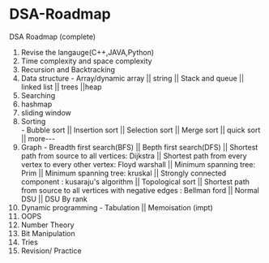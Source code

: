 # DSA-Roadmap
DSA Roadmap (complete)

1. Revise the langauge(C++,JAVA,Python)
2. Time complexity and space complexity
3. Recursion and Backtracking
4. Data structure 
                  - Array/dynamic array 
                  || string
                  || Stack and queue
                  || linked list
                  || trees
                  ||heap
5. Searching
6. hashmap
7. sliding window
8. Sorting    
           - Bubble sort
           || Insertion sort
           || Selection sort
           || Merge sort 
           || quick sort
           || more---
9. Graph 
           - Breadth first search(BFS)
           || Bepth first search(DFS)
           || Shortest path from source to all vertices: Dijkstra
           || Shortest path from every vertex to every other vertex: Floyd warshall
           || Minimum spanning tree: Prim
           || Minimum spanning tree: kruskal
           || Strongly connected component : kusaraju's algorithm
           || Topological sort
           || Shortest path from source to all vertices with negative edges : Bellman ford
           || Normal DSU
           || DSU By rank
10. Dynamic programming 
                       - Tabulation
                       || Memoisation (impt)
11. OOPS
12. Number Theory
13. Bit Manipulation
14. Tries
15. Revision/ Practice

